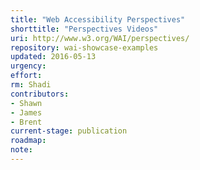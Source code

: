 ```yaml
---
title: "Web Accessibility Perspectives"
shorttitle: "Perspectives Videos"
uri: http://www.w3.org/WAI/perspectives/
repository: wai-showcase-examples
updated: 2016-05-13
urgency:
effort:
rm: Shadi
contributors:
- Shawn
- James
- Brent
current-stage: publication
roadmap:
note:
---
```


